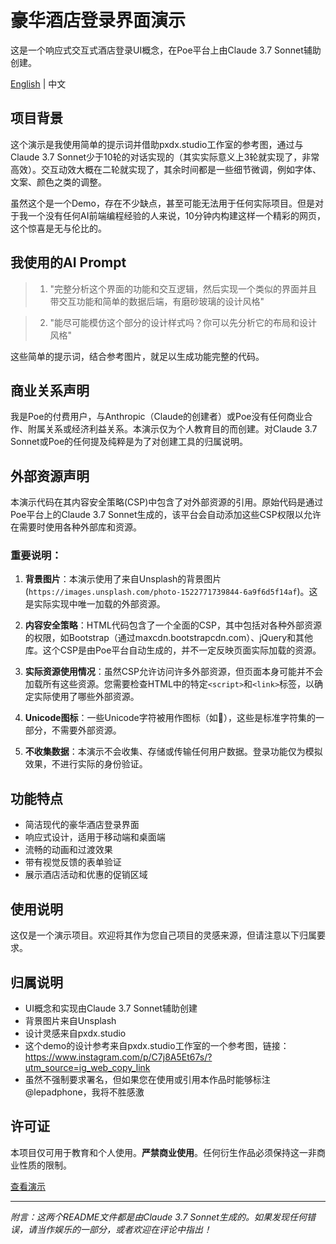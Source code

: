 # 豪华酒店登录界面演示

这是一个响应式交互式酒店登录UI概念，在Poe平台上由Claude 3.7 Sonnet辅助创建。

[English](README.md) | 中文

## 项目背景

这个演示是我使用简单的提示词并借助pxdx.studio工作室的参考图，通过与Claude 3.7 Sonnet少于10轮的对话实现的（其实实际意义上3轮就实现了，非常高效）。交互动效大概在二轮就实现了，其余时间都是一些细节微调，例如字体、文案、颜色之类的调整。

虽然这个是一个Demo，存在不少缺点，甚至可能无法用于任何实际项目。但是对于我一个没有任何AI前端编程经验的人来说，10分钟内构建这样一个精彩的网页，这个惊喜是无与伦比的。

## 我使用的AI Prompt

> 1. "完整分析这个界面的功能和交互逻辑，然后实现一个类似的界面并且带交互功能和简单的数据后端，有磨砂玻璃的设计风格"

> 2. "能尽可能模仿这个部分的设计样式吗？你可以先分析它的布局和设计风格"

这些简单的提示词，结合参考图片，就足以生成功能完整的代码。

## 商业关系声明

我是Poe的付费用户，与Anthropic（Claude的创建者）或Poe没有任何商业合作、附属关系或经济利益关系。本演示仅为个人教育目的而创建。对Claude 3.7 Sonnet或Poe的任何提及纯粹是为了对创建工具的归属说明。

## 外部资源声明

本演示代码在其内容安全策略(CSP)中包含了对外部资源的引用。原始代码是通过Poe平台上的Claude 3.7 Sonnet生成的，该平台会自动添加这些CSP权限以允许在需要时使用各种外部库和资源。

### 重要说明：

1. **背景图片**：本演示使用了来自Unsplash的背景图片(`https://images.unsplash.com/photo-1522771739844-6a9f6d5f14af`)。这是实际实现中唯一加载的外部资源。

2. **内容安全策略**：HTML代码包含了一个全面的CSP，其中包括对各种外部资源的权限，如Bootstrap（通过maxcdn.bootstrapcdn.com）、jQuery和其他库。这个CSP是由Poe平台自动生成的，并不一定反映页面实际加载的资源。

3. **实际资源使用情况**：虽然CSP允许访问许多外部资源，但页面本身可能并不会加载所有这些资源。您需要检查HTML中的特定`<script>`和`<link>`标签，以确定实际使用了哪些外部资源。

4. **Unicode图标**：一些Unicode字符被用作图标（如🔑），这些是标准字符集的一部分，不需要外部资源。

5. **不收集数据**：本演示不会收集、存储或传输任何用户数据。登录功能仅为模拟效果，不进行实际的身份验证。

## 功能特点

- 简洁现代的豪华酒店登录界面
- 响应式设计，适用于移动端和桌面端
- 流畅的动画和过渡效果
- 带有视觉反馈的表单验证
- 展示酒店活动和优惠的促销区域

## 使用说明

这仅是一个演示项目。欢迎将其作为您自己项目的灵感来源，但请注意以下归属要求。

## 归属说明

- UI概念和实现由Claude 3.7 Sonnet辅助创建
- 背景图片来自Unsplash
- 设计灵感来自pxdx.studio
- 这个demo的设计参考来自pxdx.studio工作室的一个参考图，链接：https://www.instagram.com/p/C7j8A5Et67s/?utm_source=ig_web_copy_link
- 虽然不强制要求署名，但如果您在使用或引用本作品时能够标注 @lepadphone，我将不胜感激

## 许可证

本项目仅可用于教育和个人使用。**严禁商业使用**。任何衍生作品必须保持这一非商业性质的限制。

[查看演示](luxury-hotel-login-demo-claude-3.7-sonnet.html)

---

*附言：这两个README文件都是由Claude 3.7 Sonnet生成的。如果发现任何错误，请当作娱乐的一部分，或者欢迎在评论中指出！*